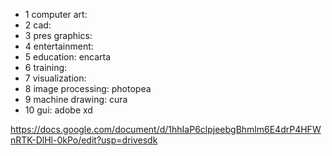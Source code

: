 - 1 computer art: 
- 2 cad: 
- 3 pres graphics: 
- 4 entertainment: 
- 5 education: encarta
- 6 training: 
- 7 visualization: 
- 8 image processing: photopea
- 9 machine drawing: cura
- 10 gui: adobe xd

https://docs.google.com/document/d/1hhIaP6clpjeebgBhmlm6E4drP4HFWnRTK-DlHl-0kPo/edit?usp=drivesdk
